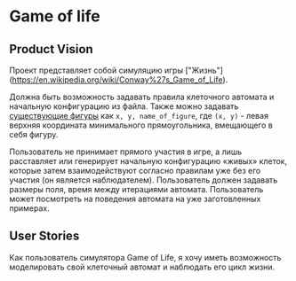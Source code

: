 # Game of life

## Product Vision

Проект представляет собой симуляцию игры ["Жизнь"] (https://en.wikipedia.org/wiki/Conway%27s_Game_of_Life).

Должна быть возможность задавать правила клеточного автомата и начальную конфигурацию из файла. Также можно задавать [существующие фигуры](https://en.wikipedia.org/wiki/Conway%27s_Game_of_Life#Examples_of_patterns) как
`x, y, name_of_figure`, где `(x, y)` - левая верхняя координата минимального прямоугольника, вмещающего в себя фигуру.

Пользователь не принимает прямого участия в игре, а лишь расставляет или генерирует начальную конфигурацию «живых» клеток, которые затем взаимодействуют согласно правилам уже без его участия (он является наблюдателем).
Пользователь должен задавать размеры поля, время между итерациями автомата. Пользователь может посмотреть на поведения автомата на уже заготовленных примерах.

## User Stories

Как пользователь симулятора Game of Life, я хочу иметь возможность моделировать свой клеточный автомат и наблюдать его цикл жизни.

